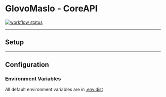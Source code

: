 # GlovoMaslo - CoreAPI

[![workflow status](https://github.com/KISiM-AGH/projekt-zaliczeniowy-maselniczka/actions/workflows/core-api.yml/badge.svg)](https://github.com/KISiM-AGH/projekt-zaliczeniowy-maselniczka/tree/master/src/server)

---

## Setup

---

## Configuration

### Environment Variables

All default environment variables are in [.env.dist](.env.dist)
